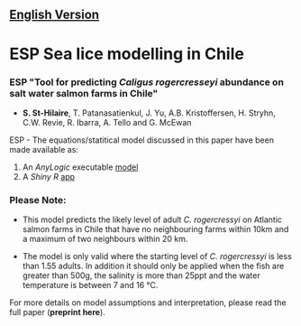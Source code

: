 ## [English Version](https://crawfordrevie.github.io/Chile_SeaLice/)
# ESP Sea lice modelling in Chile
### ESP "Tool for predicting _Caligus rogercresseyi_ abundance on salt water salmon farms in Chile"

- **S. St-Hilaire**, T. Patanasatienkul, J. Yu, A.B. Kristoffersen, H. Stryhn, C.W. Revie, R. Ibarra, A. Tello and G. McEwan

ESP - The equations/statitical model discussed in this paper have been made available as:

1. An _AnyLogic_ executable [model](https://cloud.anylogic.com/model/e25265dd-0ee2-45ef-b28e-3c075ae2c740?mode=DASHBOARD)
2. A _Shiny R_ <a href="https://cloud.anylogic.com/model/e25265dd-0ee2-45ef-b28e-3c075ae2c740?mode=DASHBOARD" target="_blank">app</a>

### Please Note:

- This model predicts the likely level of adult _C. rogercressyi_ on Atlantic salmon farms in Chile that have no neighbouring farms within 10km and a maximum of two neighbours within 20 km.

- The model is only valid where the starting level of _C. rogercressyi_ is less than 1.55 adults. In addition it should only be applied when the fish are greater than 500g, the salinity is more than 25ppt and the water temperature is between 7 and 16 °C. 

For more details on model assumptions and interpretation, please read the full paper (**preprint here**).
